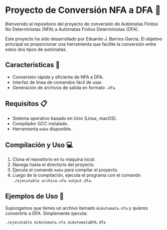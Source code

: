 # Proyecto de Conversión NFA a DFA 🔄

Bienvenido al repositorio del proyecto de conversión de Autómatas Finitos No Deterministas (NFA) a Autómatas Finitos Deterministas (DFA).

Este proyecto ha sido desarrollado por Eduardo J. Barrios García. El objetivo principal es proporcionar una herramienta que facilite la conversión entre estos dos tipos de autómatas.

## Características 🌟

- Conversión rápida y eficiente de NFA a DFA.
- Interfaz de línea de comandos fácil de usar.
- Generación de archivos de salida en formato `.dfa`.

## Requisitos 📋

- Sistema operativo basado en Unix (Linux, macOS).
- Compilador GCC instalado.
- Herramienta `make` disponible.

## Compilación y Uso 💻

1. Clona el repositorio en tu máquina local.
2. Navega hasta el directorio del proyecto.
3. Ejecuta el comando `make` para compilar el proyecto.
4. Luego de la compilación, ejecuta el programa con el comando `./ejecutable archivo.nfa output.dfa`.

## Ejemplos de Uso 📖

Supongamos que tienes un archivo llamado `miAutomata.nfa` y quieres convertirlo a DFA. Simplemente ejecuta:

```bash
./ejecutable miAutomata.nfa miAutomataDFA.dfa
